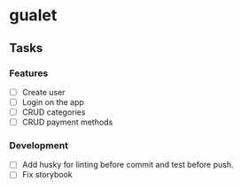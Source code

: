# gualet

## Tasks
### Features
- [ ] Create user
- [ ] Login on the app
- [ ] CRUD categories
- [ ] CRUD payment methods

### Development
- [ ] Add husky for linting before commit and test before push.
- [ ] Fix storybook
